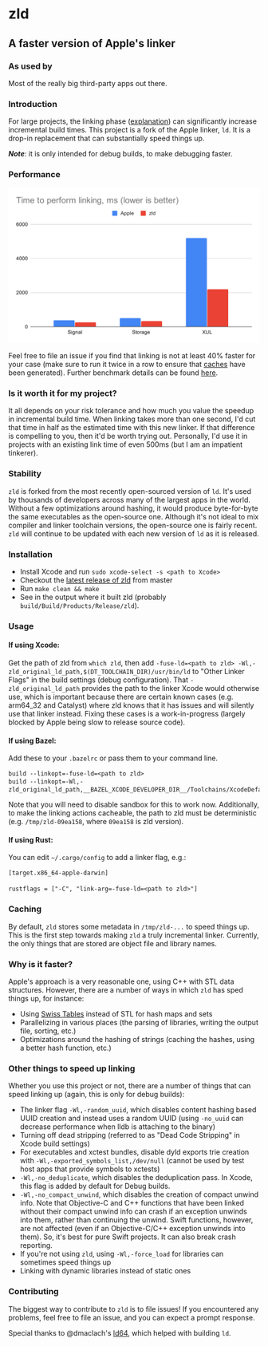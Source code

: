 # zld
## A faster version of Apple's linker

### As used by

Most of the really big third-party apps out there.

### Introduction

For large projects, the linking phase ([explanation](https://stackoverflow.com/questions/6264249/how-does-the-compilation-linking-process-work)) can significantly increase incremental build times. This project is a fork of the Apple linker, `ld`. It is a drop-in replacement that can substantially speed things up.

***Note***: it is only intended for debug builds, to make debugging faster.

### Performance

<img src="img/benchmarks.svg">

Feel free to file an issue if you find that linking is not at least 40% faster for your case (make sure to run it twice in a row to ensure that [caches](#caching) have been generated). Further benchmark details can be found [here](misc/benchmarks.md).

### Is it worth it for my project?

It all depends on your risk tolerance and how much you value the speedup in incremental build time. When linking takes more than one second, I'd cut that time in half as the estimated time with this new linker. If that difference is compelling to you, then it'd be worth trying out. Personally, I'd use it in projects with an existing link time of even 500ms (but I am an impatient tinkerer).

### Stability

`zld` is forked from the most recently open-sourced version of `ld`. It's used by thousands of developers across many of the largest apps in the world. Without a few optimizations around hashing, it would produce byte-for-byte the same executables as the open-source one. Although it's not ideal to mix compiler and linker toolchain versions, the open-source one is fairly recent. `zld` will continue to be updated with each new version of `ld` as it is released.

### Installation

- Install Xcode and run `sudo xcode-select -s <path to Xcode>`
- Checkout the [latest release of zld](https://github.com/michaeleisel/zld/releases/latest) from master
- Run `make clean && make`
- See in the output where it built zld (probably `build/Build/Products/Release/zld`).

### Usage

#### If using Xcode:
Get the path of zld from `which zld`, then add `-fuse-ld=<path to zld> -Wl,-zld_original_ld_path,$(DT_TOOLCHAIN_DIR)/usr/bin/ld` to "Other Linker Flags" in the build settings (debug configuration). That `-zld_original_ld_path` provides the path to the linker Xcode would otherwise use, which is important because there are certain known cases (e.g. arm64_32 and Catalyst) where zld knows that it has issues and will silently use that linker instead. Fixing these cases is a work-in-progress (largely blocked by Apple being slow to release source code).

#### If using Bazel:

Add these to your `.bazelrc` or pass them to your command line.

```
build --linkopt=-fuse-ld=<path to zld>
build --linkopt=-Wl,-zld_original_ld_path,__BAZEL_XCODE_DEVELOPER_DIR__/Toolchains/XcodeDefault.xctoolchain/usr/bin/ld
```

Note that you will need to disable sandbox for this to work now. Additionally, to make the linking actions cacheable, the path to zld must be deterministic (e.g. `/tmp/zld-09ea158`, where `09ea158` is zld version).

#### If using Rust:

You can edit `~/.cargo/config` to add a linker flag, e.g.:

```
[target.x86_64-apple-darwin]

rustflags = ["-C", "link-arg=-fuse-ld=<path to zld>"]
```

### Caching

By default, `zld` stores some metadata in `/tmp/zld-...` to speed things up. This is the first step towards making `zld` a truly incremental linker. Currently, the only things that are stored are object file and library names.

### Why is it faster?

Apple's approach is a very reasonable one, using C++ with STL data structures. However, there are a number of ways in which `zld` has sped things up, for instance:

- Using [Swiss Tables](https://abseil.io/blog/20180927-swisstables) instead of STL for hash maps and sets
- Parallelizing in various places (the parsing of libraries, writing the output file, sorting, etc.)
- Optimizations around the hashing of strings (caching the hashes, using a better hash function, etc.)

### Other things to speed up linking

Whether you use this project or not, there are a number of things that can speed linking up (again, this is only for debug builds):

- The linker flag `-Wl,-random_uuid`, which disables content hashing based UUID creation and instead uses a random UUID (using `-no_uuid` can decrease performance when lldb is attaching to the binary)
- Turning off dead stripping (referred to as "Dead Code Stripping" in Xcode build settings)
- For executables and xctest bundles, disable dyld exports trie creation with `-Wl,-exported_symbols_list,/dev/null` (cannot be used by test host apps that provide symbols to xctests)
- `-Wl,-no_deduplicate`, which disables the deduplication pass. In Xcode, this flag is added by default for Debug builds.
- `-Wl,-no_compact_unwind`, which disables the creation of compact unwind info. Note that Objective-C and C++ functions that have been linked without their compact unwind info can crash if an exception unwinds into them, rather than continuing the unwind. Swift functions, however, are not affected (even if an Objective-C/C++ exception unwinds into them). So, it's best for pure Swift projects. It can also break crash reporting.
- If you're not using `zld`, using `-Wl,-force_load` for libraries can sometimes speed things up
- Linking with dynamic libraries instead of static ones

### Contributing

The biggest way to contribute to `zld` is to file issues! If you encountered any problems, feel free to file an issue, and you can expect a prompt response.

Special thanks to @dmaclach's [ld64](https://github.com/dmaclach/ld64), which helped with building `ld`.

